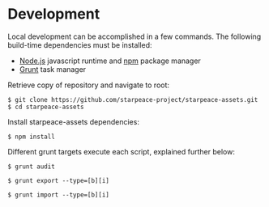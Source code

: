 
# Development

Local development can be accomplished in a few commands. The following build-time dependencies must be installed:

* [Node.js](https://nodejs.org/en/) javascript runtime and [npm](https://www.npmjs.com/get-npm) package manager
* [Grunt](https://gruntjs.com/) task manager

Retrieve copy of repository and navigate to root:

```
$ git clone https://github.com/starpeace-project/starpeace-assets.git
$ cd starpeace-assets
```

Install starpeace-assets dependencies:

```
$ npm install
```

Different grunt targets execute each script, explained further below:


```
$ grunt audit
```

```
$ grunt export --type=[b][i]
```

```
$ grunt import --type=[b][i]
```
